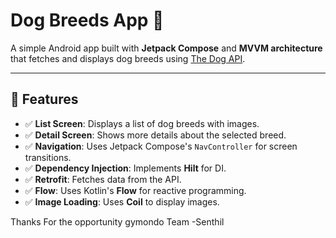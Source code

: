 # Dog Breeds App 🐶

A simple Android app built with **Jetpack Compose** and **MVVM architecture** that fetches and displays dog breeds using [The Dog API](https://api.thedogapi.com/v1/breeds).

---

## 📌 Features
- ✅ **List Screen**: Displays a list of dog breeds with images.
- ✅ **Detail Screen**: Shows more details about the selected breed.
- ✅ **Navigation**: Uses Jetpack Compose's `NavController` for screen transitions.
- ✅ **Dependency Injection**: Implements **Hilt** for DI.
- ✅ **Retrofit**: Fetches data from the API.
- ✅ **Flow**: Uses Kotlin's **Flow** for reactive programming.
- ✅ **Image Loading**: Uses **Coil** to display images.


Thanks For the opportunity gymondo Team
-Senthil
